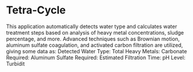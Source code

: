 # Tetra-Cycle
This application automatically detects water type and calculates water treatment steps based on analysis of heavy metal concentrations, sludge percentage, and more. Advanced techniques such as Brownian motion, aluminum sulfate coagulation, and activated carbon filtration are utilized, giving some data as:
Detected Water Type:
Total Heavy Metals:
Carbonate Required:
Aluminum Sulfate Required:
Estimated Filtration Time:
pH Level:
Turbidit
